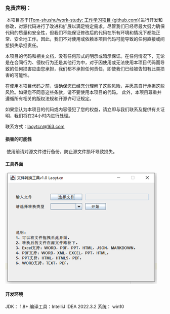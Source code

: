 ### 免责声明： 

​	本项目基于[[Tom-shushu/work-study: 工作学习项目 (github.com)](https://github.com/Tom-shushu/work-study)]进行开发和修改，对源代码进行了改进和扩展以满足特定需求。尽管我们已经尽最大努力确保代码的质量和安全性，但我们不能保证修改后的代码在所有环境和情况下都能正常、安全地工作。因此，我们不对使用或依赖本项目代码可能导致的任何直接或间接损失承担责任。

​	本项目的代码和相关文档，没有任何形式的明示或暗示保证。在任何情况下，无论是在合同行为、侵权行为还是其他行为中，对于因使用或无法使用本项目代码而导致的任何损害应由您承担，我们都不承担任何责任，即使我们已经被告知有此类损害的可能性。

​	在使用本项目代码之前，请确保您已经充分理解了这些风险，并愿意自行承担这些风险。如果您不同意这些条款，请不要使用本项目的代码。 此外，本项目尊重并遵循所有相关的版权法规和开源许可证规定。

​	如果您认为本项目的代码或内容侵犯了您的权益，请立即与我们联系及提供有关证明，我们将在24小时内进行处理。



联系方式：laoytcn@163.com



#### 损害的可能性

​	使用前请对源文件进行备份，防止源文件损坏导致损失。

#### 工具界面
![src/main/resources/img.png](src%2Fmain%2Fresources%2Fimg.png)

#### 开发环境

JDK： 1.8+
编译工具：IntelliJ IDEA 2022.3.2
系统： win10

